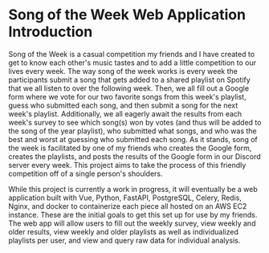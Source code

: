 # Song of the Week Web Application Introduction
Song of the Week is a casual competition my friends and I have created to get to know each other's music tastes and to add a little competition to our lives every week. The way song of the week works is every week the participants submit a song that gets added to a shared playlist on Spotify that we all listen to over the following week. Then, we all fill out a Google form where we vote for our two favorite songs from this week's playlist, guess who submitted each song, and then submit a song for the next week's playlist. Additionally, we all eagerly await the results from each week's survey to see which song(s) won by votes (and thus will be added to the song of the year playlist), who submitted what songs, and who was the best and worst at guessing who submitted each song. As it stands, song of the week is facilitated by one of my friends who creates the Google form, creates the playlists, and posts the results of the Google form in our Discord server every week. This project aims to take the process of this friendly competition off of a single person's shoulders.

While this project is currently a work in progress, it will eventually be a web application built with Vue, Python, FastAPI, PostgreSQL, Celery, Redis, Nginx, and docker to containerize each piece all hosted on an AWS EC2 instance. These are the initial goals to get this set up for use by my friends. The web app will allow users to fill out the weekly survey, view weekly and older results, view weekly and older playlists as well as individualized playlists per user, and view and query raw data for individual analysis.
